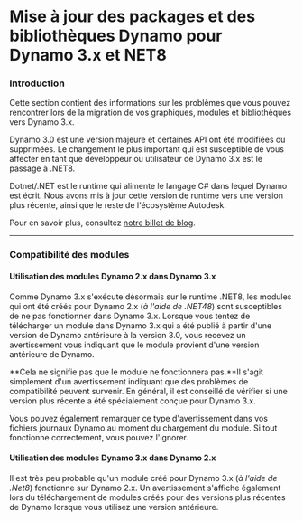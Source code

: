 # Mise à jour des packages et des bibliothèques Dynamo pour Dynamo 3.x et NET8

### Introduction <a href="#introduction" id="introduction"></a>

Cette section contient des informations sur les problèmes que vous pouvez rencontrer lors de la migration de vos graphiques, modules et bibliothèques vers Dynamo 3.x.

Dynamo 3.0 est une version majeure et certaines API ont été modifiées ou supprimées. Le changement le plus important qui est susceptible de vous affecter en tant que développeur ou utilisateur de Dynamo 3.x est le passage à .NET8.

Dotnet/.NET est le runtime qui alimente le langage C# dans lequel Dynamo est écrit. Nous avons mis à jour cette version de runtime vers une version plus récente, ainsi que le reste de l'écosystème Autodesk.

Pour en savoir plus, consultez [notre billet de blog](https://dynamobim.org/dynamo-on-net-8/).
***

### Compatibilité des modules <a href="#package-compatibility" id="package-compatibility"></a>

#### Utilisation des modules Dynamo 2.x dans Dynamo 3.x 
Comme Dynamo 3.x s'exécute désormais sur le runtime .NET8, les modules qui ont été créés pour Dynamo 2.x (*à l'aide de .NET48*) sont susceptibles de ne pas fonctionner dans Dynamo 3.x. Lorsque vous tentez de télécharger un module dans Dynamo 3.x qui a été publié à partir d'une version de Dynamo antérieure à la version 3.0, vous recevez un avertissement vous indiquant que le module provient d'une version antérieure de Dynamo. 

**Cela ne signifie pas que le module ne fonctionnera pas.**Il s'agit simplement d'un avertissement indiquant que des problèmes de compatibilité peuvent survenir. En général, il est conseillé de vérifier si une version plus récente a été spécialement conçue pour Dynamo 3.x.

Vous pouvez également remarquer ce type d'avertissement dans vos fichiers journaux Dynamo au moment du chargement du module. Si tout fonctionne correctement, vous pouvez l'ignorer.

#### Utilisation des modules Dynamo 3.x dans Dynamo 2.x 

Il est très peu probable qu'un module créé pour Dynamo 3.x (*à l'aide de .Net8*) fonctionne sur Dynamo 2.x. Un avertissement s'affiche également lors du téléchargement de modules créés pour des versions plus récentes de Dynamo lorsque vous utilisez une version antérieure.


